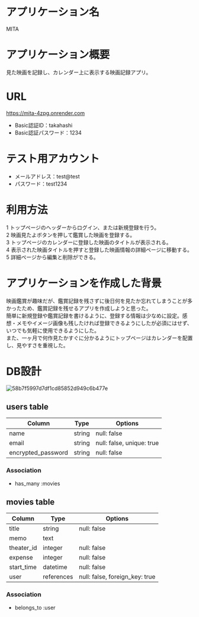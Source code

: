 # アプリケーション名

MITA


# アプリケーション概要

見た映画を記録し、カレンダー上に表示する映画記録アプリ。


# URL

https://mita-4zpg.onrender.com

* Basic認証ID：takahashi  
* Basic認証パスワード：1234


# テスト用アカウント

* メールアドレス：test@test  
* パスワード：test1234


# 利用方法

1 トップページのヘッダーからログイン、または新規登録を行う。  
2 映画見たよボタンを押して鑑賞した映画を登録する。  
3 トップページのカレンダーに登録した映画のタイトルが表示される。  
4 表示された映画タイトルを押すと登録した映画情報の詳細ページに移動する。  
5 詳細ページから編集と削除ができる。  


# アプリケーションを作成した背景

映画鑑賞が趣味だが、鑑賞記録を残さずに後日何を見たか忘れてしまうことが多かったため、鑑賞記録を残せるアプリを作成しようと思った。  
簡単に新規登録や鑑賞記録を書けるように、登録する情報は少なめに設定。感想・メモやイメージ画像も残したければ登録できるようにしたが必須にはせず、いつでも気軽に使用できるようにした。  
また、一ヶ月で何作見たかすぐに分かるようにトップページはカレンダーを配置し、見やすさを重視した。


# DB設計

![58b7f5997d7df1cd85852d949c6b477e](https://github.com/mika0715/mita/assets/162863614/deb93232-91e8-4792-bc6e-8679db66396f)


## users table

| Column             | Type       | Options                        |
|--------------------|------------|--------------------------------|
| name               | string     | null: false                    |
| email              | string     | null: false, unique: true      |
| encrypted_password | string     | null: false                    |

### Association

* has_many :movies


## movies table

| Column             | Type       | Options                        |
|--------------------|------------|--------------------------------|
| title              | string     | null: false                    |
| memo               | text       |                                |
| theater_id         | integer    | null: false                    |
| expense            | integer    | null: false                    |
| start_time         | datetime   | null: false                    |
| user               | references | null: false, foreign_key: true |

### Association

* belongs_to :user